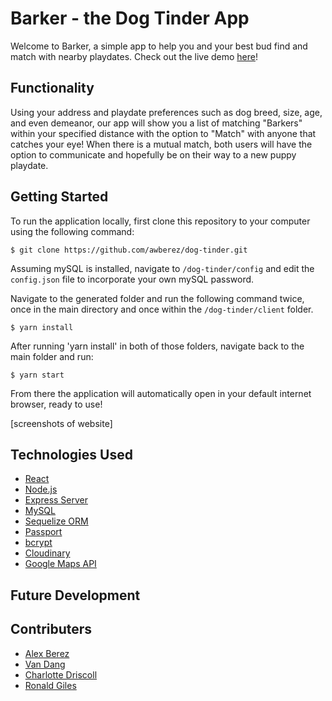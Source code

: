 # Barker - the Dog Tinder App

Welcome to Barker, a simple app to help you and your best bud find and match with nearby playdates. Check out the live demo [here](https://barkerapp.herokuapp.com/)!

## Functionality

Using your address and playdate preferences such as dog breed, size, age, and even demeanor, our app will show you a list of matching "Barkers" within your specified distance with the option to "Match" with anyone that catches your eye! When there is a mutual match, both users will have the option to communicate and hopefully be on their way to a new puppy playdate.

## Getting Started

To run the application locally, first clone this repository to your computer using the following command:

```
$ git clone https://github.com/awberez/dog-tinder.git
```

Assuming mySQL is installed, navigate to `/dog-tinder/config` and edit the `config.json` file to incorporate your own mySQL password.

Navigate to the generated folder and run the following command twice, once in the main directory and once within the `/dog-tinder/client` folder.

```
$ yarn install
```

After running 'yarn install' in both of those folders, navigate back to the main folder and run:

```
$ yarn start
```

From there the application will automatically open in your default internet browser, ready to use!

[screenshots of website]

## Technologies Used
- [React](https://reactjs.org/)
- [Node.js](https://nodejs.org/en/)
- [Express Server](https://www.npmjs.com/package/express)
- [MySQL](https://www.mysql.com/)
- [Sequelize ORM](http://sequelizejs.com/)
- [Passport](http://www.passportjs.org/)
- [bcrypt](https://www.npmjs.com/package/bcrypt)
- [Cloudinary](https://cloudinary.com/)
- [Google Maps API](https://developers.google.com/maps/)

## Future Development

## Contributers
- [Alex Berez](https://github.com/awberez)
- [Van Dang](https://github.com/honeyvan)
- [Charlotte Driscoll](https://github.com/Cdriscoll621)
- [Ronald Giles](https://github.com/rtgiles)
